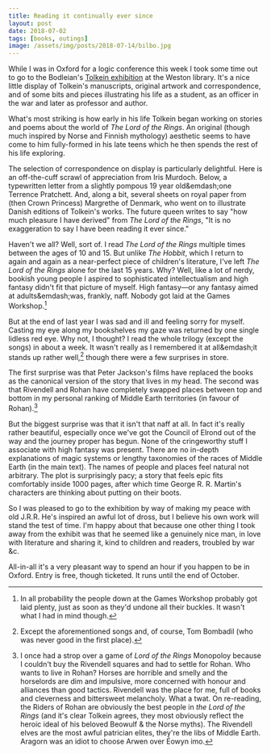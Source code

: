```yaml
---
title: Reading it continually ever since
layout: post
date: 2018-07-02
tags: [books, outings]
image: /assets/img/posts/2018-07-14/bilbo.jpg
---
```


While I was in Oxford for a logic conference this week I took some time out to go to the Bodleian's [Tolkein exhibition](https://tolkien.bodleian.ox.ac.uk/) at the Weston library. It's a nice little display of Tolkein's manuscripts, original artwork and correspondence, and of some bits and pieces illustrating his life as a student, as an officer in the war and later as professor and author.

What's most striking is how early in his life Tolkein began working on stories and poems about the world of *The Lord of the Rings*. An original (though much inspired by Norse and Finnish mythology) aesthetic seems to have come to him fully-formed in his late teens which he then spends the rest of his life exploring.

The selection of correspondence on display is particularly delightful. Here is an off-the-cuff scrawl of appreciation from Iris Murdoch. Below, a typewritten letter from a slightly pompous 19 year old&emdash;one Terrence Pratchett. And, along a bit, several sheets on royal paper from (then Crown Princess) Margrethe of Denmark, who went on to illustrate Danish editions of Tolkein's works. The future queen writes to say "how much pleasure I have derived" from *The Lord of the Rings*, "It is no exaggeration to say I have been reading it ever since."

Haven't we all? Well, sort of. I read *The Lord of the Rings* multiple times between the ages of 10 and 15. But unlike *The Hobbit*, which I return to again and again as a near-perfect piece of children's literature, I've left *The Lord of the Rings* alone for the last 15 years. Why? Well, like a lot of nerdy, bookish young people I aspired to sophisticated intellectualism and high fantasy didn't fit that picture of myself. High fantasy&mdash;or any fantasy aimed at adults&emdash;was, frankly, naff. Nobody got laid at the Games Workshop.[^1]

But at the end of last year I was sad and ill and feeling sorry for myself. Casting my eye along my bookshelves my gaze was returned by one single lidless red eye. Why not, I thought? I read the whole trilogy (except the songs) in about a week. It wasn't really as I remembered it at all&emdash;it stands up rather well,[^2] though there were a few surprises in store.

The first surprise was that Peter Jackson's films have replaced the books as the canonical version of the story that lives in my head. The second was that Rivendell and Rohan have completely swapped places between top and bottom in my personal ranking of Middle Earth territories (in favour of Rohan).[^3]

But the biggest surprise was that it isn't that naff at all. In fact it's really rather beautiful, especially once we've got the Council of Elrond out of the way and the journey proper has begun. None of the cringeworthy stuff I associate with high fantasy was present. There are no in-depth explanations of magic systems or lengthy taxonomies of the races of Middle Earth (in the main text). The names of people and places feel natural not arbitrary. The plot is surprisingly pacy; a story that feels epic fits comfortably inside 1000 pages, after which time George R. R. Martin's characters are thinking about putting on their boots.

So I was pleased to go to the exhibition by way of making my peace with old J.R.R. He's inspired an awful lot of dross, but I believe his own work will stand the test of time. I'm happy about that because one other thing I took away from the exhibit was that he seemed like a genuinely nice man, in love with literature and sharing it, kind to children and readers, troubled by war &c.

All-in-all it's a very pleasant way to spend an hour if you happen to be in Oxford. Entry is free, though ticketed. It runs until the end of October.

[^1]: In all probability the people down at the Games Workshop probably got laid plenty, just as soon as they'd undone all their buckles. It wasn't what I had in mind though.

[^2]: Except the aforementioned songs and, of course, Tom Bombadil (who was never good in the first place).

[^3]: I once had a strop over a game of *Lord of the Rings* Monopoloy because I couldn't buy the Rivendell squares and had to settle for Rohan. Who wants to live in Rohan? Horses are horrible and smelly and the horselords are dim and impulsive, more concerned with honour and alliances than good tactics. Rivendell was the place for me, full of books and cleverness and bittersweet melancholy. What a twat. On re-reading, the Riders of Rohan are obviously the best people in *the Lord of the Rings* (and it's clear Tolkein agrees, they most obviously reflect the heroic ideal of his beloved Beowulf & the Norse myths). The Rivendell elves are the most awful patrician elites, they're the libs of Middle Earth. Aragorn was an idiot to choose Arwen over Éowyn imo.
